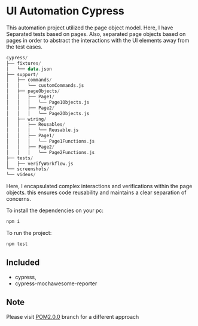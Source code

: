 # UI Automation Cypress

This automation project utilized the page object model. Here, I have Separated tests based on pages. Also, separated page objects based 
on pages in order to  abstract the interactions with the UI elements away from the test cases. 

``` kotlin
cypress/
├── fixtures/
│   └── data.json
├── support/
│   ├── commands/
│   │   └── customCommands.js
│   ├── pageObjects/
│   │   ├── Page1/
│   │   │   └── Page1Objects.js
│   │   ├── Page2/
│   │   │   └── Page2Objects.js
│   ├── wiring/
│   │   ├── Reusables/
│   │   │   └── Reusable.js
│   │   ├── Page1/
│   │   │   └── Page1Functions.js
│   │   ├── Page2/
│   │   │   └── Page2Functions.js
├── tests/
│   ├── verifyWorkflow.js
└── screenshots/
└── videos/
```

Here, I encapsulated complex interactions and verifications within the page objects. 
this ensures code reusability and maintains a clear separation of concerns.

To install the dependencies on your pc:

```node.js
npm i
```
To run the project:

```node.js
npm test
```

## Included
* cypress,
* cypress-mochawesome-reporter

## Note
Please visit [POM2.0.0](https://github.com/sultanparvez/UI-Automation-Cypress-POM/tree/POM2.0.0) branch for a different approach